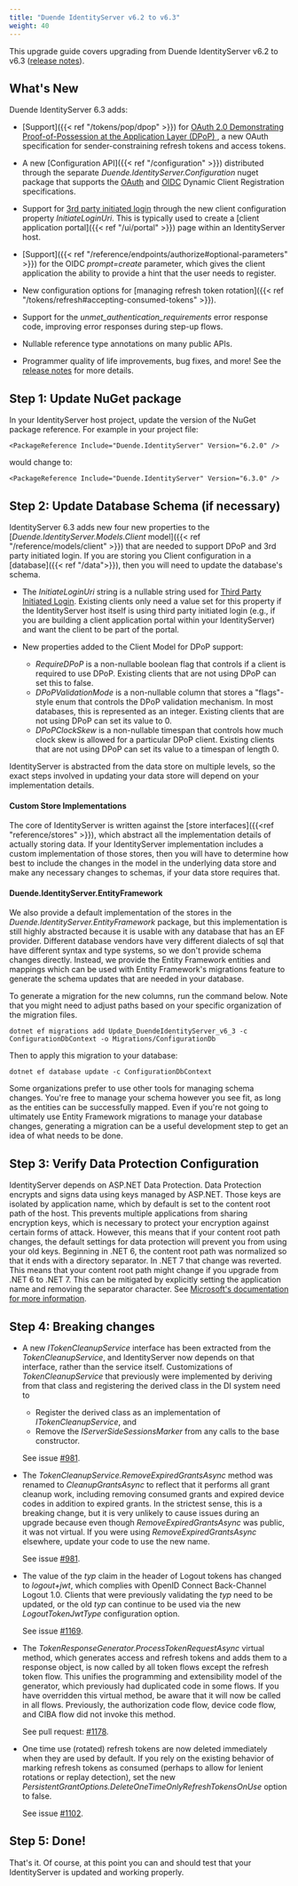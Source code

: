 ```yaml
---
title: "Duende IdentityServer v6.2 to v6.3"
weight: 40
---
```


This upgrade guide covers upgrading from Duende IdentityServer v6.2 to v6.3 ([release notes](https://github.com/DuendeSoftware/IdentityServer/releases/tag/6.3.0)).

## What's New
Duende IdentityServer 6.3 adds: 
* [Support]({{< ref "/tokens/pop/dpop" >}}) for [OAuth 2.0 Demonstrating Proof-of-Possession at the Application Layer (DPoP) ](https://datatracker.ietf.org/doc/draft-ietf-oauth-dpop/), a new OAuth specification for sender-constraining refresh tokens and access tokens.

* A new [Configuration API]({{< ref "/configuration" >}}) distributed through the separate *Duende.IdentityServer.Configuration* nuget package that supports the [OAuth](https://datatracker.ietf.org/doc/rfc7591/) and [OIDC](https://openid.net/specs/openid-connect-registration-1_0.html) Dynamic Client Registration specifications.

* Support for [3rd party initiated login](https://openid.net/specs/openid-connect-core-1_0.html#ThirdPartyInitiatedLogin) through the new client configuration property *InitiateLoginUri*. This is typically used to create a [client application portal]({{< ref "/ui/portal" >}}) page within an IdentityServer host.

* [Support]({{< ref "/reference/endpoints/authorize#optional-parameters" >}}) for the OIDC *prompt=create* parameter, which gives the client application the ability to provide a hint that the user needs to register. 

* New configuration options for [managing refresh token rotation]({{< ref "/tokens/refresh#accepting-consumed-tokens" >}}).

* Support for the *unmet_authentication_requirements* error response code, improving error responses during step-up flows.

* Nullable reference type annotations on many public APIs.

* Programmer quality of life improvements, bug fixes, and more! See the [release notes](https://github.com/DuendeSoftware/IdentityServer/releases/tag/6.3.0) for more details.



## Step 1: Update NuGet package

In your IdentityServer host project, update the version of the NuGet package reference. 
For example in your project file:

```
<PackageReference Include="Duende.IdentityServer" Version="6.2.0" />
```

would change to: 

```
<PackageReference Include="Duende.IdentityServer" Version="6.3.0" />
```

## Step 2: Update Database Schema (if necessary)

IdentityServer 6.3 adds new four new properties to the [*Duende.IdentityServer.Models.Client* model]({{< ref "/reference/models/client" >}}) that are needed to support DPoP and 3rd party initiated login. If you are storing you Client configuration in a [database]({{< ref "/data">}}), then you will need to update the database's schema. 

* The *InitiateLoginUri* string is a nullable string used for [Third Party Initiated Login](#client-application-portal). Existing clients only need a value set for this property if the IdentityServer host itself is using third party initiated login (e.g., if you are building a client application portal within your IdentityServer) and want the client to be part of the portal.

* New properties added to the Client Model for DPoP support:
  * *RequireDPoP* is a non-nullable boolean flag that controls if a client is required to use DPoP. Existing clients that are not using DPoP can set this to false.  
  * *DPoPValidationMode* is a non-nullable column that stores a "flags"-style enum that controls the DPoP validation mechanism. In most databases, this is represented as an integer. Existing clients that are not using DPoP can set its value to 0.
  * *DPoPClockSkew* is a non-nullable timespan that controls how much clock skew is allowed for a particular DPoP client. Existing clients that are not using DPoP can set its value to a timespan of length 0.

IdentityServer is abstracted from the data store on multiple levels, so the exact steps involved in updating your data store will depend on your implementation details. 

#### Custom Store Implementations
The core of IdentityServer is written against the [store interfaces]({{<ref "reference/stores" >}}), which abstract all the implementation details of actually storing data. If your IdentityServer implementation includes a custom implementation of those stores, then you will have to determine how best to include the changes in the model in the underlying data store and make any necessary changes to schemas, if your data store requires that.

#### Duende.IdentityServer.EntityFramework
We also provide a default implementation of the stores in the *Duende.IdentityServer.EntityFramework* package, but this implementation is still highly abstracted because it is usable with any database that has an EF provider. Different database vendors have very different dialects of sql that have different syntax and type systems, so we don't provide schema changes directly. Instead, we provide the Entity Framework entities and mappings which can be used with Entity Framework's migrations feature to generate the schema updates that are needed in your database. 

To generate a migration for the new columns, run the command below. Note that you might need to adjust paths based on your specific organization of the migration files.

```
dotnet ef migrations add Update_DuendeIdentityServer_v6_3 -c ConfigurationDbContext -o Migrations/ConfigurationDb
```

Then to apply this migration to your database:

```
dotnet ef database update -c ConfigurationDbContext
```

Some organizations prefer to use other tools for managing schema changes. You're free to manage your schema however you see fit, as long as the entities can be successfully mapped. Even if you're not going to ultimately use Entity Framework migrations to manage your database changes, generating a migration can be a useful development step to get an idea of what needs to be done.

## Step 3: Verify Data Protection Configuration
IdentityServer depends on ASP.NET Data Protection. Data Protection encrypts and signs data using keys managed by ASP.NET. Those keys are isolated by application name, which by default is set to the content root path of the host. This prevents multiple applications from sharing encryption keys, which is necessary to protect your encryption against certain forms of attack. However, this means that if your content root path changes, the default settings for data protection will prevent you from using your old keys. Beginning in .NET 6, the content root path was normalized so that it ends with a directory separator. In .NET 7 that change was reverted. This means that your content root path might change if you upgrade from .NET 6 to .NET 7. This can be mitigated by explicitly setting the application name and removing the separator character. See [Microsoft's documentation for more information](https://learn.microsoft.com/en-us/aspnet/core/security/data-protection/configuration/overview?view=aspnetcore-7.0#setapplicationname).

## Step 4: Breaking changes
- A new *ITokenCleanupService* interface has been extracted from the *TokenCleanupService*, and IdentityServer now depends on that interface, rather than the service itself. Customizations of *TokenCleanupService* that previously were implemented by deriving from that class and registering the derived class in the DI system need to 
  - Register the derived class as an implementation of *ITokenCleanupService*, and
  - Remove the *IServerSideSessionsMarker* from any calls to the base constructor.
  
  See issue [#981](https://github.com/DuendeSoftware/IdentityServer/issues/981).

- The *TokenCleanupService.RemoveExpiredGrantsAsync* method was renamed to *CleanupGrantsAsync* to reflect that it performs all grant cleanup work, including removing consumed grants and expired device codes in addition to expired grants. In the strictest sense, this is a  breaking change, but it is very unlikely to cause issues during an upgrade because even though *RemoveExpiredGrantsAsync* was public, it was not virtual. If you were using *RemoveExpiredGrantsAsync* elsewhere, update your code to use the new name.

  See issue [#981](https://github.com/DuendeSoftware/IdentityServer/issues/981).

- The value of the *typ* claim in the header of Logout tokens has changed to *logout+jwt*, which complies with OpenID Connect Back-Channel Logout 1.0. Clients that were previously validating the *typ* need to be updated, or the old *typ* can continue to be used via the new *LogoutTokenJwtType* configuration option.

  See issue [#1169](https://github.com/DuendeSoftware/IdentityServer/issues/1169).

- The *TokenResponseGenerator.ProcessTokenRequestAsync* virtual method, which generates access and refresh tokens and adds them to a response object, is now called by all token flows except the refresh token flow. This unifies the programming and extensibility model of the generator, which previously had duplicated code in some flows. If you have overridden this virtual method, be aware that it will now be called in all flows. Previously, the authorization code flow, device code flow, and CIBA flow did not invoke this method.

  See pull request: [#1178](https://github.com/DuendeSoftware/IdentityServer/pull/1178).

- One time use (rotated) refresh tokens are now deleted immediately when they are used by default. If you rely on the existing behavior of marking refresh tokens as consumed (perhaps to allow for lenient rotations or replay detection), set the new *PersistentGrantOptions.DeleteOneTimeOnlyRefreshTokensOnUse* option to false.

  See issue [#1102](https://github.com/DuendeSoftware/IdentityServer/issues/1102). 

## Step 5: Done!

That's it. Of course, at this point you can and should test that your IdentityServer is updated and working properly.
